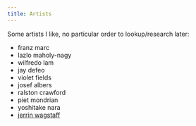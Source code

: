 ```yaml
---
title: Artists
---
```


Some artists I like, no particular order to lookup/research later:

- franz marc
- lazlo maholy-nagy
- wilfredo lam
- jay defeo
- violet fields
- josef albers
- ralston crawford
- piet mondrian
- yoshitake nara
- [jerrin wagstaff](https://jerrinwagstaff.com/)
